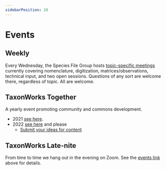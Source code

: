 ```yaml
---
sidebarPosition: 20 
---
```


# Events

## Weekly

Every Wednesday, the Species File Group hosts [topic-specific meetings](https://speciesfilegroup.org/events.html) currently covering nomenclature, digitization, matrices/observations, technical input, and two open sessions. Questions of any sort are welcome there, regardless of topic. All are welcome.

## TaxonWorks Together

A yearly event promoting community and commons development. 
- 2021 [see here](https://github.com/SpeciesFileGroup/taxonworks_together_2021/).
- 2022 [see here](https://github.com/SpeciesFileGroup/taxonworks_together_2022/) and please
  - [Submit your ideas for content](https://github.com/SpeciesFileGroup/taxonworks_together_2022/issues)

## TaxonWorks Late-nite

From time to time we hang out in the evening on Zoom. See the [events link](/about/events#Weekly) above for details.
